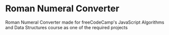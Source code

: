 # Roman Numeral Converter
Roman Numeral Converter made for freeCodeCamp's JavaScript Algorithms and Data Structures course as one of the required projects
